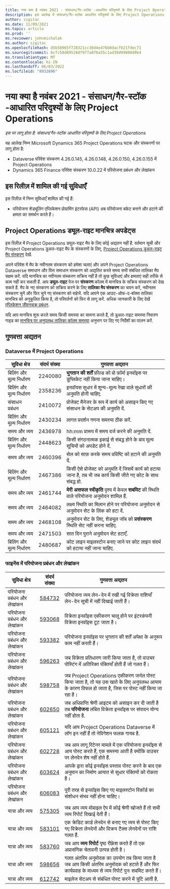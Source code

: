 ```yaml
---
title: नया क्या है नवंबर 2021 - संसाधन/गैर-स्टॉक -आधारित परिदृश्यों के लिए Project Operations
description: इस आलेख में संसाधन/गैर-स्टॉक आधारित परिदृश्यों के लिए Project Operations के नवंबर 2021 रिलीज़ में उपलब्ध गुणवत्ता अद्यतनों के बारे में जानकारी दी गई है.
author: sigitac
ms.date: 11/09/2021
ms.topic: article
ms.prod: ''
ms.reviewer: johnmichalak
ms.author: sigitac
ms.openlocfilehash: d5b58965f728321cc30d4e476b0dacf621fdec71
ms.sourcegitcommit: 6cfc50d89528df977a8f6a55c1ad39d99800d9b4
ms.translationtype: MT
ms.contentlocale: hi-IN
ms.lasthandoff: 06/03/2022
ms.locfileid: "8932896"
---
```

# <a name="whats-new-november-2021---project-operations-for-resourcenon-stocked-based-scenarios"></a>नया क्या है नवंबर 2021 - संसाधन/गैर-स्टॉक -आधारित परिदृश्यों के लिए Project Operations

*इस पर लागू होता है: संसाधन/गैर-स्टॉक आधारित परिदृश्यों के लिए Project Operations*

यह आलेख निम्न Microsoft Dynamics 365 Project Operations घटक और संस्करणों पर लागू होता है:

- Dataverse परिवेश संस्करण 4.26.0.145, 4.26.0.148, 4.26.0.150, 4.26.0.155 में Project Operations
- Dynamics 365 Finance परिवेश संस्करण 10.0.22 में परियोजना प्रबंधन और लेखांकन

## <a name="features-included-in-this-release"></a>इस रिलीज़ में शामिल की गई सुविधाएँ

इस रिलीज़ में निम्न सुविधाएँ शामिल की गई हैं:

- परियोजना शेड्यूलिंग एप्लिकेशन प्रोग्रामिंग इंटरफेस (API) अब परियोजना बकेट बनाने और हटाने की क्षमता का समर्थन करते हैं।

## <a name="project-operations-dual-write-maps-updates"></a>Project Operations ड्यूल-राइट मानचित्र अपडेट्स

इस रिलीज़ में Project Operations ड्यूल-राइट मैप के लिए कोई अद्यतन नहीं हैं. वर्तमान सूची और Project Operations डुअल-राइट मैप के संस्करणों के लिए, [Project Operations डुअल-राइट मैप संस्करण](/dynamics365/project-operations/environment/resource-dual-write-maps) देखें.

अपने परिवेश में मैप के नवीनतम संस्करण को हमेशा चलाएं और अपने Project Operations Dataverse समाधान और वित्त समाधान संस्करण को अद्यतित करते समय सभी संबंधित तालिका मैप सक्षम करें. यदि मानचित्र का नवीनतम संस्करण सक्रिय नहीं है तो कुछ सुविधाएं और क्षमताएं सही तरीके से काम नहीं कर सकती हैं. आप **ड्यूल-राइट** पेज पर **संस्करण** कॉलम में मानचित्र के सक्रिय संस्करण को देख सकते हैं. मैप के नए संस्करण को सक्रिय करने के लिए **तालिका मैप संस्करण** का चयन करें, नवीनतम संस्करण चुनें और फिर चुने गए संस्करण को सहेजें. यदि आपने एक आउट-ऑफ-द-बॉक्स तालिका मानचित्र को अनुकूलित किया है, तो परिवर्तनों को फिर से लागू करें. अधिक जानकारी के लिए देखें [एप्लिकेशन जीवनचक्र प्रबंधन](/dynamics365/fin-ops-core/dev-itpro/data-entities/dual-write/app-lifecycle-management).

यदि आप मानचित्र शुरू करते समय किसी समस्या का सामना करते हैं, तो डुअल-राइट समस्या निवारण गाइड का [मानचित्र पर अनुपलब्ध तालिका कॉलम समस्या](/dynamics365/fin-ops-core/dev-itpro/data-entities/dual-write/dual-write-troubleshooting-finops-upgrades#missing-table-columns-issue-on-maps) अनुभाग पर दिए गए निर्देशों का पालन करें.

## <a name="quality-updates"></a>गुणवत्ता अद्यतन

### <a name="project-operations-in-dataverse"></a>Dataverse में Project Operations

| सुविधा क्षेत्र | संदर्भ संख्या | गुणवत्ता अद्यतन |
| --- | --- | --- |
| बिलिंग और मूल्य निर्धारण | 2240080 | **भुगतान की शर्तें** फ़ील्ड को प्रो फ़ॉर्मा इनवॉइस पर डुप्लिकेट नहीं किया जाना चाहिए। |
| बिलिंग और मूल्य निर्धारण | 2358236 | इनवॉयस सुधार में शून्य-मूल्य रेखा वाले सुधारों की अनुमति होनी चाहिए. |
| संसाधन प्रबंधन | 2410072 | प्रोजेक्ट मैनेजर के रूप में कार्य को असाइन किए गए संसाधन के सेटअप की अनुमति दें. |
| बिलिंग और मूल्य निर्धारण | 2430234 | लागत प्रदर्शन गणना समस्या ठीक करें. |
| समय और व्यय | 2436978 | hh:mm प्रारूप में समय दर्ज करने की अनुमति दें. |
| बिलिंग और मूल्य निर्धारण | 2448623 | किसी संगठनात्मक इकाई से संबद्ध होने के बाद मूल्य सूचियों को अपडेट होने दें. |
| समय और व्यय | 2460396 | सेल को साफ़ करके समय प्रविष्टि को हटाने की अनुमति दें. |
| बिलिंग और मूल्य निर्धारण | 2467386 | किसी ऐसे प्रोजेक्ट को अनुमति दें जिसमें कार्य को हटाया जाना है, तब भी जब कार्य किसी जीते गए कोट के साथ संबद्ध हो. |
| समय और व्यय | 2461744 | **मेरी असफल स्वीकृति** दृश्य में केवल **सबमिट** की स्थिति वाले परियोजना अनुमोदन शामिल हैं. |
| समय और व्यय | 2464082 | लक्ष्य स्थिति का मिलान होने पर परियोजना अनुमोदन से अनुमोदन सेट के लिंक को हटा दें. |
| समय और व्यय | 2468108 | अनुमोदन सेट के लिए, शेड्यूल जॉब को **प्रसंस्करण** स्थिति सेट नहीं करना चाहिए. |
| समय और व्यय | 2471503 | सात दिन पुराने अनुमोदन सेट हटाएँ. |
| बिलिंग और मूल्य निर्धारण | 2480687 | कोट लाइन माइलस्टोन बनाए जाने पर कोट लाइन संदर्भ को हटाया नहीं जाना चाहिए. |

### <a name="project-management-and-accounting-in-finance"></a>फाइनेंस में परियोजना प्रबंधन और लेखांकन

| सुविधा क्षेत्र | संदर्भ संख्या | गुणवत्ता अद्यतन |
| --- | --- | --- |
| परियोजना प्रबंधन और लेखांकन | [584732](https://fix.lcs.dynamics.com/Issue/Details/?bugId=584732) | परियोजना व्यय लेन-देन में रखी गई विक्रेता राशियाँ लेन-देन सूची में नहीं दिखाई जाती हैं। |
| परियोजना प्रबंधन और लेखांकन | [593068](https://fix.lcs.dynamics.com/Issue/Details/?bugId=593068) | विक्रेता इनवॉइस एकीकरण चालू होने पर इंटरकंपनी विक्रेता इनवॉइस टूट जाता है। |
| परियोजना प्रबंधन और लेखांकन | [593382](https://fix.lcs.dynamics.com/Issue/Details/?bugId=593382) | परियोजना इनवॉइस पर भुगतान की शर्तें अपेक्षा के अनुरूप काम नहीं करती हैं। |
| परियोजना प्रबंधन और लेखांकन | [596263](https://fix.lcs.dynamics.com/Issue/Details/?bugId=596263) | जब विक्रेता प्रतिधारण जारी किया जाता है, तो वाउचर पोस्टिंग में अतिरिक्त पंक्तियाँ होती हैं जो गलत हैं। |
| परियोजना प्रबंधन और लेखांकन | [598758](https://fix.lcs.dynamics.com/Issue/Details/?bugId=598758) | जब Project Operations एकीकरण जर्नल पोस्ट किया जाता है, तो यह उस खाते के लिए अनुपलब्ध आयाम के कारण विफल हो जाता है, जिस पर पोस्ट नहीं किया जा रहा है। |
| परियोजना प्रबंधन और लेखांकन | [602650](https://fix.lcs.dynamics.com/Issue/Details/?bugId=602650) | जब अधिप्राप्ति श्रेणी आइटम को असाइन कर दी जाती है तब **परियोजना** लंबित विक्रेता इनवॉइस पर संपादन योग्य नहीं होता है. |
| परियोजना प्रबंधन और लेखांकन | [605121](https://fix.lcs.dynamics.com/Issue/Details/?bugId=605121) | यदि आप Project Operations Dataverse में लॉग इन नहीं हैं तो नेविगेशन फलक गायब है. |
| परियोजना प्रबंधन और लेखांकन | [602728](https://fix.lcs.dynamics.com/Issue/Details/?bugId=602728) | जब आप लागू रिटेनर मामले में एक परियोजना इनवॉइस से आय पोस्ट करते हैं, एक समस्या आती है क्योंकि वाउचर पर लेनदेन शेष नहीं होते हैं. |
| परियोजना प्रबंधन और लेखांकन | [603624](https://fix.lcs.dynamics.com/Issue/Details/?bugId=603624) | आपके द्वारा कोई इनवॉइस प्रस्ताव पोस्ट करने के बाद एक अनुमान का निर्माण आयात से सुधार पंक्तियों को रोकता है। |
| परियोजना प्रबंधन और लेखांकन | [606083](https://fix.lcs.dynamics.com/Issue/Details/?bugId=606083) | पूरी तरह से इनवॉइस किए गए माइलस्टोन रिकॉर्ड का संशोधन संभव नहीं होना चाहिए। |
| यात्रा और व्यय | [575305](https://fix.lcs.dynamics.com/Issue/Details/?bugId=575305) | जब आप व्यय मोबाइल ऐप में कोई श्रेणी खोजते हैं तो सभी व्यय रिपोर्ट दिखाई देती हैं। |
| यात्रा और व्यय | [583101](https://fix.lcs.dynamics.com/Issue/Details/?bugId=583101) | एक क्रेडिट कार्ड लेनदेन से बनाए गए व्यय से पोस्ट किए गए विक्रेता लेनदेनों और विक्रय टैक्स लेनदेनों पर राशि गलत हैं. |
| यात्रा और व्यय | [583760](https://fix.lcs.dynamics.com/Issue/Details/?bugId=583760) | जब आप **व्यय रिपोर्ट** पृष्ठ रीफ़्रेश करते हैं तो एक अप्रासंगिक चेतावनी उत्पन्न होती है। |
| यात्रा और व्यय | [598656](https://fix.lcs.dynamics.com/Issue/Details/?bugId=598656) | गलत अंतरिम अनुमोदक का उपयोग तब किया जाता है जब आप किसी अंतरिम अनुमोदक को हटाते हैं और फिर कार्यप्रवाह के माध्यम से व्यय रिपोर्ट पुनः सबमिट करते हैं। |
| यात्रा और व्यय | [612742](https://fix.lcs.dynamics.com/Issue/Details/?bugId=612742) | माइलेज सेटअप से संबंधित पोस्ट करने में त्रुटि आती है. |
